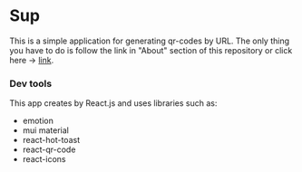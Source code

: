 # **Sup**

This is a simple application for generating qr-codes by URL. The only thing you have to do is follow the link in "About" section of this repository or click here -> [link](https://mamamamamaa.github.io/Qr-code-generator/).

### Dev tools

This app creates by React.js and uses libraries such as: 
* emotion 
* mui material
* react-hot-toast
* react-qr-code
* react-icons
